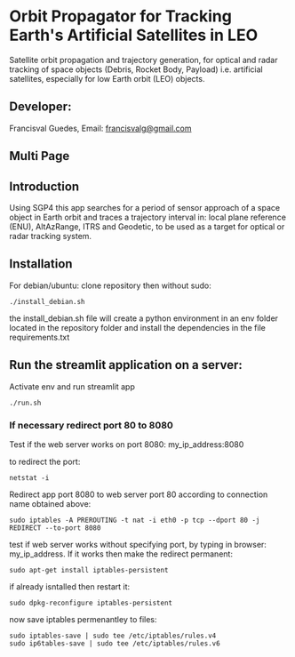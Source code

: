 # Orbit Propagator for Tracking Earth's Artificial Satellites in LEO

Satellite orbit propagation and trajectory generation, for optical and radar tracking of space objects (Debris, Rocket Body, Payload) i.e. artificial satellites, especially for low Earth orbit (LEO) objects.

## Developer:

Francisval Guedes, Email: francisvalg@gmail.com

## Multi Page

## Introduction

Using SGP4 this app searches for a period of sensor approach of a space object in Earth orbit and traces a trajectory interval in: local plane reference (ENU), AltAzRange, ITRS and Geodetic, to be used as a target for optical or radar tracking system.

## Installation

For debian/ubuntu: clone repository then without sudo:

~~~ 
./install_debian.sh
~~~

the install_debian.sh file will create a python environment in an env folder located in the repository folder and install the dependencies in the file requirements.txt

## Run the streamlit application on a server:

Activate env and run streamlit app
~~~ 
./run.sh
~~~

### If necessary redirect port 80 to 8080

Test if the web server works on port 8080: my_ip_address:8080

to redirect the port: 
~~~
netstat -i
~~~

Redirect app port 8080 to web server port 80 according to connection name obtained above:
~~~
sudo iptables -A PREROUTING -t nat -i eth0 -p tcp --dport 80 -j REDIRECT --to-port 8080
~~~

test if web server works without specifying port, by typing in browser: my_ip_address. If it works then make the redirect permanent:
~~~
sudo apt-get install iptables-persistent
~~~

if already isntalled then restart it:
~~~
sudo dpkg-reconfigure iptables-persistent
~~~

now save iptables permenantley to files:
~~~
sudo iptables-save | sudo tee /etc/iptables/rules.v4
sudo ip6tables-save | sudo tee /etc/iptables/rules.v6
~~~
